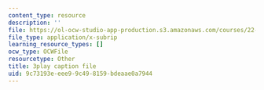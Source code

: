 ```yaml
---
content_type: resource
description: ''
file: https://ol-ocw-studio-app-production.s3.amazonaws.com/courses/22-01-introduction-to-nuclear-engineering-and-ionizing-radiation-fall-2016/9c73193eeee99c498159bdeaae0a7944_RCSCg40NgD4.srt
file_type: application/x-subrip
learning_resource_types: []
ocw_type: OCWFile
resourcetype: Other
title: 3play caption file
uid: 9c73193e-eee9-9c49-8159-bdeaae0a7944
---
```

